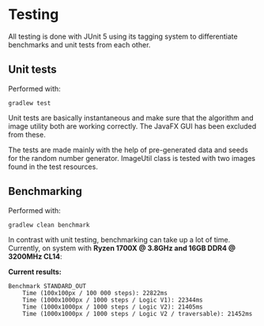 # Testing

All testing is done with JUnit 5 using its tagging system to differentiate benchmarks and unit tests from each other.

## Unit tests

Performed with:
```
gradlew test
```
Unit tests are basically instantaneous and make sure that the algorithm and image utility both are working correctly. 
The JavaFX GUI has been excluded from these.

The tests are made mainly with the help of pre-generated data and seeds for the random number generator. 
ImageUtil class is tested with two images found in the test resources.

## Benchmarking

Performed with:
```
gradlew clean benchmark
```

In contrast with unit testing, benchmarking can take up a lot of time. 
Currently, on system with __Ryzen 1700X @ 3.8GHz and 16GB DDR4 @ 3200MHz CL14__:


**Current results:**

```
Benchmark STANDARD_OUT
    Time (100x100px / 100 000 steps): 22822ms
    Time (1000x1000px / 1000 steps / Logic V1): 22344ms
    Time (1000x1000px / 1000 steps / Logic V2): 21405ms
    Time (1000x1000px / 1000 steps / Logic V2 / traversable): 21452ms
```